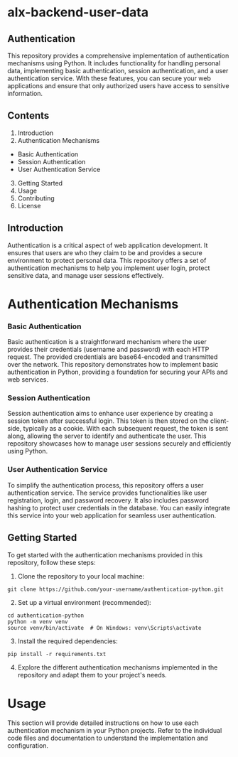# alx-backend-user-data

## Authentication  
This repository provides a comprehensive implementation of authentication mechanisms using Python. It includes functionality for handling personal data, implementing basic authentication, session authentication, and a user authentication service. With these features, you can secure your web applications and ensure that only authorized users have access to sensitive information.

## Contents  
1. Introduction  
2. Authentication Mechanisms  
* Basic Authentication  
* Session Authentication  
* User Authentication Service  
3. Getting Started  
4. Usage  
5. Contributing  
6. License  

## Introduction  
Authentication is a critical aspect of web application development. It ensures that users are who they claim to be and provides a secure environment to protect personal data. This repository offers a set of authentication mechanisms to help you implement user login, protect sensitive data, and manage user sessions effectively.

# Authentication Mechanisms  
### Basic Authentication  
Basic authentication is a straightforward mechanism where the user provides their credentials (username and password) with each HTTP request. The provided credentials are base64-encoded and transmitted over the network. This repository demonstrates how to implement basic authentication in Python, providing a foundation for securing your APIs and web services.

### Session Authentication  
Session authentication aims to enhance user experience by creating a session token after successful login. This token is then stored on the client-side, typically as a cookie. With each subsequent request, the token is sent along, allowing the server to identify and authenticate the user. This repository showcases how to manage user sessions securely and efficiently using Python.

### User Authentication Service  
To simplify the authentication process, this repository offers a user authentication service. The service provides functionalities like user registration, login, and password recovery. It also includes password hashing to protect user credentials in the database. You can easily integrate this service into your web application for seamless user authentication.

## Getting Started  
To get started with the authentication mechanisms provided in this repository, follow these steps:

1. Clone the repository to your local machine:

`git clone https://github.com/your-username/authentication-python.git`

2. Set up a virtual environment (recommended):

```
cd authentication-python
python -m venv venv
source venv/bin/activate  # On Windows: venv\Scripts\activate
```

3. Install the required dependencies:

`pip install -r requirements.txt`

4. Explore the different authentication mechanisms implemented in the repository and adapt them to your project's needs.

# Usage
This section will provide detailed instructions on how to use each authentication mechanism in your Python projects. Refer to the individual code files and documentation to understand the implementation and configuration.
